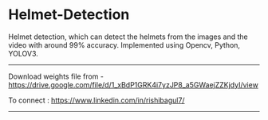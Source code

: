 # Helmet-Detection

Helmet detection, which can detect the helmets from the images and the video with around 99% accuracy.
Implemented using Opencv, Python, YOLOV3.

------------

Download weights file from - https://drive.google.com/file/d/1_xBdP1GRK4i7yzJP8_a5GWaejZZKjdyI/view 

To connect :
https://www.linkedin.com/in/rishibagul7/

-------------------------

